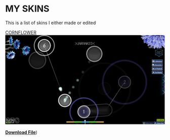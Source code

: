 # MY SKINS

This is a list of skins I either made or edited

[CORNFLOWER](https://www.mediafire.com/file/pqfdp19u3uds71o/cornflower.osk/file)![Screenshot of the application](screenshot382.jpg)

[**Download File**](https://www.mediafire.com/file/pqfdp19u3uds71o/cornflower.osk/file))
